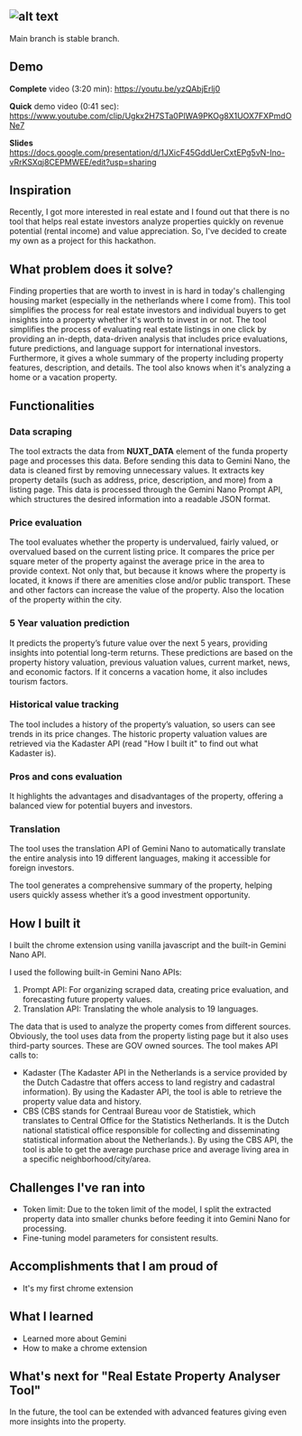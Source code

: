 ![alt text](https://i.ibb.co/BGVG7w5/Real-Estate-Property-Analyzer.jpg)
---
Main branch is stable branch.

## Demo
**Complete** video (3:20 min): 
https://youtu.be/yzQAbjErlj0

**Quick** demo video (0:41 sec): https://www.youtube.com/clip/Ugkx2H7STa0PlWA9PKOg8X1UOX7FXPmdONe7

**Slides**
https://docs.google.com/presentation/d/1JXicF45GddUerCxtEPg5vN-Ino-vRrKSXqj8CEPMWEE/edit?usp=sharing

## Inspiration
Recently, I got more interested in real estate and I found out that there is no tool that helps real estate investors analyze properties quickly on revenue potential (rental income) and value appreciation. So, I've decided to create my own as a project for this hackathon.

## What problem does it solve?
Finding properties that are worth to invest in is hard in today's challenging housing market (especially in the netherlands where I come from). This tool simplifies the process for real estate investors and individual buyers to get insights into a property whether it's worth to invest in or not. The tool simplifies the process of evaluating real estate listings in one click by providing an in-depth, data-driven analysis that includes price evaluations, future predictions, and language support for international investors. Furthermore, it gives a whole summary of the property including property features, description, and details. The tool also knows when it's analyzing a home or a vacation property.

## Functionalities
### Data scraping
The tool extracts the data from __NUXT_DATA__ element of the funda property page and processes this data. Before sending this data to Gemini Nano, the data is cleaned first by removing unnecessary values.
It extracts key property details (such as address, price, description, and more) from a listing page. This data is processed through the Gemini Nano Prompt API, which structures the desired information into a readable JSON format.

### Price evaluation
The tool evaluates whether the property is undervalued, fairly valued, or overvalued based on the current listing price. It compares the price per square meter of the property against the average price in the area to provide context. Not only that, but because it knows where the property is located, it knows if there are amenities close and/or public transport. These and other factors can increase the value of the property. Also the location of the property within the city.

### 5 Year valuation prediction
It predicts the property’s future value over the next 5 years, providing insights into potential long-term returns. These predictions are based on the property history valuation, previous valuation values, current market, news, and economic factors. If it concerns a vacation home, it also includes tourism factors.

### Historical value tracking
The tool includes a history of the property’s valuation, so users can see trends in its price changes. The historic property valuation values are retrieved via the Kadaster API (read "How I built it" to find out what Kadaster is).

### Pros and cons evaluation
It highlights the advantages and disadvantages of the property, offering a balanced view for potential buyers and investors.

### Translation
The tool uses the translation API of Gemini Nano to automatically translate the entire analysis into 19 different languages, making it accessible for foreign investors.

The tool generates a comprehensive summary of the property, helping users quickly assess whether it’s a good investment opportunity.

## How I built it
I built the chrome extension using vanilla javascript and the built-in Gemini Nano API.

I used the following built-in Gemini Nano APIs:
1. Prompt API: For organizing scraped data, creating price evaluation, and forecasting future property values.
2. Translation API: Translating the whole analysis to 19 languages.

The data that is used to analyze the property comes from different sources. Obviously, the tool uses data from the property listing page but it also uses third-party sources. These are GOV owned sources. The tool makes API calls to:
- Kadaster (The Kadaster API in the Netherlands is a service provided by the Dutch Cadastre that offers access to land registry and cadastral information). By using the Kadaster API, the tool is able to retrieve the property value data and history.
- CBS (CBS stands for Centraal Bureau voor de Statistiek, which translates to Central Office for the Statistics Netherlands. It is the Dutch national statistical office responsible for collecting and disseminating statistical information about the Netherlands.). By using the CBS API, the tool is able to get the average purchase price and average living area in a specific neighborhood/city/area.

## Challenges I've ran into
- Token limit: Due to the token limit of the model, I split the extracted property data into smaller chunks before feeding it into Gemini Nano for processing.
- Fine-tuning model parameters for consistent results.

## Accomplishments that I am proud of
- It's my first chrome extension

## What I learned
- Learned more about Gemini
- How to make a chrome extension

## What's next for "Real Estate Property Analyser Tool"
In the future, the tool can be extended with advanced features giving even more insights into the property.
